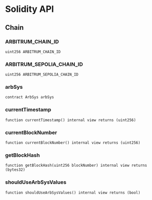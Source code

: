 # Solidity API

## Chain

### ARBITRUM_CHAIN_ID

```solidity
uint256 ARBITRUM_CHAIN_ID
```

### ARBITRUM_SEPOLIA_CHAIN_ID

```solidity
uint256 ARBITRUM_SEPOLIA_CHAIN_ID
```

### arbSys

```solidity
contract ArbSys arbSys
```

### currentTimestamp

```solidity
function currentTimestamp() internal view returns (uint256)
```

### currentBlockNumber

```solidity
function currentBlockNumber() internal view returns (uint256)
```

### getBlockHash

```solidity
function getBlockHash(uint256 blockNumber) internal view returns (bytes32)
```

### shouldUseArbSysValues

```solidity
function shouldUseArbSysValues() internal view returns (bool)
```

